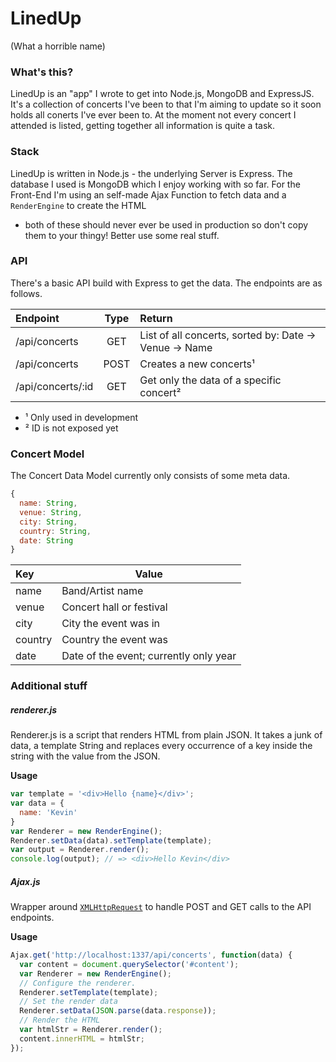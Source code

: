 # LinedUp
(What a horrible name)

### What's this?
LinedUp is an "app" I wrote to get into Node.js, MongoDB and ExpressJS. It's a
collection of concerts I've been to that I'm aiming to update so it soon holds
all conerts I've ever been to. At the moment not every concert I attended is
listed, getting together all information is quite a task.

### Stack

LinedUp is written in Node.js - the underlying Server is Express. The database I
used is MongoDB which I enjoy working with so far. For the Front-End I'm using
an self-made Ajax Function to fetch data and a `RenderEngine` to create the HTML
- both of these should never ever be used in production so don't copy them to
  your thingy! Better use some real stuff.

### API

There's a basic API build with Express to get the data. The endpoints are as
follows.

|      Endpoint     | Type  | Return                                                       |
|:------------------|:-----:|:-------------------------------------------------------------|
| /api/concerts     | GET   | List of all concerts, sorted by: Date -> Venue -> Name       |
| /api/concerts     | POST  | Creates a new concerts¹                                      |
| /api/concerts/:id | GET   | Get only the data of a specific concert²                     |

* ¹ Only used in development
* ² ID is not exposed yet

### Concert Model

The Concert Data Model currently only consists of some meta data.

```js
{
  name: String,
  venue: String,
  city: String,
  country: String,
  date: String
}
```
|      Key          | Value                    |
|:------------------|--------------------------|
| name              | Band/Artist name         |
| venue             | Concert hall or festival |
| city              | City the event was in    |
| country           | Country the event was    |
| date              | Date of the event; currently only year |

### Additional stuff

##### renderer.js
Renderer.js is a script that renders HTML from plain JSON. It takes a junk of data, a template String and replaces every occurrence of a key inside the string with the value from the JSON.

**Usage**
```js
var template = '<div>Hello {name}</div>';
var data = {
  name: 'Kevin'
}
var Renderer = new RenderEngine();
Renderer.setData(data).setTemplate(template);
var output = Renderer.render();
console.log(output); // => <div>Hello Kevin</div>
```

##### Ajax.js
Wrapper around [`XMLHttpRequest`](https://developer.mozilla.org/de/docs/Web/API/XMLHttpRequest) to handle POST and GET calls to the API endpoints.

**Usage**
```js
Ajax.get('http://localhost:1337/api/concerts', function(data) {
  var content = document.querySelector('#content');  
  var Renderer = new RenderEngine();
  // Configure the renderer.
  Renderer.setTemplate(template);
  // Set the render data
  Renderer.setData(JSON.parse(data.response));
  // Render the HTML
  var htmlStr = Renderer.render();
  content.innerHTML = htmlStr;
});
```
